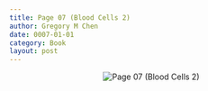 ```yaml
---
title: Page 07 (Blood Cells 2)
author: Gregory M Chen
date: 0007-01-01
category: Book
layout: post
---
```


<p style="text-align:center;"><img src="{{site.baseurl}}/assets/Graphics_v3.2/Page07_Blood-Cells-2.png" alt="Page 07 (Blood Cells 2)" style="max-height: calc(100vh - 30px - 100px);"/></p>
